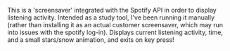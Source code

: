This is a 'screensaver' integrated with the Spotify API in order to display listening activity. Intended as a study tool, I've been running it manually (rather than installing it as an actual customer screensaver, which may run into issues with the spotify log-in). Displays current listening activity, time, and a small stars/snow animation, and exits on key press!
